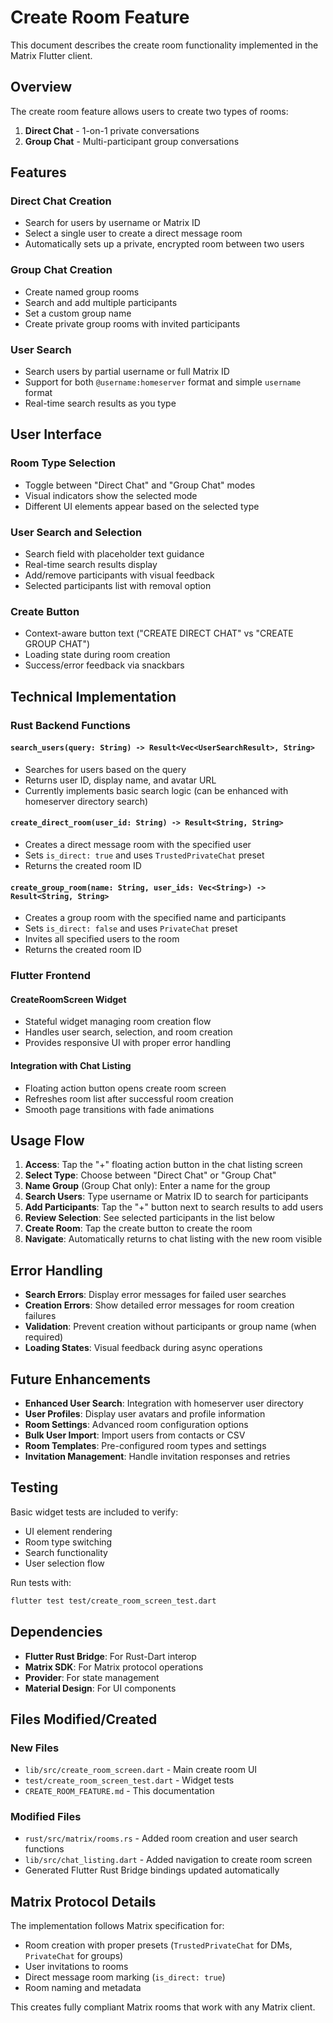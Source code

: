 # Create Room Feature

This document describes the create room functionality implemented in the Matrix Flutter client.

## Overview

The create room feature allows users to create two types of rooms:
1. **Direct Chat** - 1-on-1 private conversations
2. **Group Chat** - Multi-participant group conversations

## Features

### Direct Chat Creation
- Search for users by username or Matrix ID
- Select a single user to create a direct message room
- Automatically sets up a private, encrypted room between two users

### Group Chat Creation
- Create named group rooms
- Search and add multiple participants
- Set a custom group name
- Create private group rooms with invited participants

### User Search
- Search users by partial username or full Matrix ID
- Support for both `@username:homeserver` format and simple `username` format
- Real-time search results as you type

## User Interface

### Room Type Selection
- Toggle between "Direct Chat" and "Group Chat" modes
- Visual indicators show the selected mode
- Different UI elements appear based on the selected type

### User Search and Selection
- Search field with placeholder text guidance
- Real-time search results display
- Add/remove participants with visual feedback
- Selected participants list with removal option

### Create Button
- Context-aware button text ("CREATE DIRECT CHAT" vs "CREATE GROUP CHAT")
- Loading state during room creation
- Success/error feedback via snackbars

## Technical Implementation

### Rust Backend Functions

#### `search_users(query: String) -> Result<Vec<UserSearchResult>, String>`
- Searches for users based on the query
- Returns user ID, display name, and avatar URL
- Currently implements basic search logic (can be enhanced with homeserver directory search)

#### `create_direct_room(user_id: String) -> Result<String, String>`
- Creates a direct message room with the specified user
- Sets `is_direct: true` and uses `TrustedPrivateChat` preset
- Returns the created room ID

#### `create_group_room(name: String, user_ids: Vec<String>) -> Result<String, String>`
- Creates a group room with the specified name and participants
- Sets `is_direct: false` and uses `PrivateChat` preset
- Invites all specified users to the room
- Returns the created room ID

### Flutter Frontend

#### CreateRoomScreen Widget
- Stateful widget managing room creation flow
- Handles user search, selection, and room creation
- Provides responsive UI with proper error handling

#### Integration with Chat Listing
- Floating action button opens create room screen
- Refreshes room list after successful room creation
- Smooth page transitions with fade animations

## Usage Flow

1. **Access**: Tap the "+" floating action button in the chat listing screen
2. **Select Type**: Choose between "Direct Chat" or "Group Chat"
3. **Name Group** (Group Chat only): Enter a name for the group
4. **Search Users**: Type username or Matrix ID to search for participants
5. **Add Participants**: Tap the "+" button next to search results to add users
6. **Review Selection**: See selected participants in the list below
7. **Create Room**: Tap the create button to create the room
8. **Navigate**: Automatically returns to chat listing with the new room visible

## Error Handling

- **Search Errors**: Display error messages for failed user searches
- **Creation Errors**: Show detailed error messages for room creation failures
- **Validation**: Prevent creation without participants or group name (when required)
- **Loading States**: Visual feedback during async operations

## Future Enhancements

- **Enhanced User Search**: Integration with homeserver user directory
- **User Profiles**: Display user avatars and profile information
- **Room Settings**: Advanced room configuration options
- **Bulk User Import**: Import users from contacts or CSV
- **Room Templates**: Pre-configured room types and settings
- **Invitation Management**: Handle invitation responses and retries

## Testing

Basic widget tests are included to verify:
- UI element rendering
- Room type switching
- Search functionality
- User selection flow

Run tests with:
```bash
flutter test test/create_room_screen_test.dart
```

## Dependencies

- **Flutter Rust Bridge**: For Rust-Dart interop
- **Matrix SDK**: For Matrix protocol operations
- **Provider**: For state management
- **Material Design**: For UI components

## Files Modified/Created

### New Files
- `lib/src/create_room_screen.dart` - Main create room UI
- `test/create_room_screen_test.dart` - Widget tests
- `CREATE_ROOM_FEATURE.md` - This documentation

### Modified Files
- `rust/src/matrix/rooms.rs` - Added room creation and user search functions
- `lib/src/chat_listing.dart` - Added navigation to create room screen
- Generated Flutter Rust Bridge bindings updated automatically

## Matrix Protocol Details

The implementation follows Matrix specification for:
- Room creation with proper presets (`TrustedPrivateChat` for DMs, `PrivateChat` for groups)
- User invitations to rooms
- Direct message room marking (`is_direct: true`)
- Room naming and metadata

This creates fully compliant Matrix rooms that work with any Matrix client.